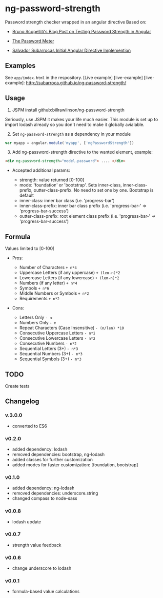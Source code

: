 # ng-password-strength

Password strength checker wrapped in an angular directive
Based on:

*	[Bruno Scopelliti's Blog Post on Testing Password Strength in Angular][bruno]
*	[The Password Meter][meter]
* [Salvador Subarrocas Initial Angular Directive Implemention][upstream]

  [bruno]: http://blog.brunoscopelliti.com/angularjs-directive-to-test-the-strength-of-a-password
  [meter]: http://www.passwordmeter.com
  [upstream]: https://github.com/subarroca/ng-password-strength

## Examples
See `app/index.html` in the respository.
[Live example] [live-example]
[live-example]: http://subarroca.github.io/ng-password-strength/

## Usage

1. JSPM install github:billrawlinson/ng-password-strength

  Seriously, use JSPM it makes your life much easier.  This module is set up to import lodash already so you don't need to make it globally avialable.

2. Set `ng-password-strength` as a dependency in your module
  ```javascript
  var myapp = angular.module('myapp', ['ngPasswordStrength'])
  ```

3. Add ng-password-strength directive to the wanted element, example:
  ```html
  <div ng-password-strength="model.password"> .... </div>
  ```

* Accepted additional params:

  * strength: value returned [0-100]
  * mode: 'foundation' or 'bootstrap'. Sets inner-class, inner-class-prefix, outter-class-prefix. No need to set one by one.  Bootstrap is default
  * inner-class: inner bar class (i.e. 'progress-bar')
  * inner-class-prefix: inner bar class prefix (i.e. 'progress-bar-' => 'progress-bar-success')
  * outter-class-prefix: root element class prefix (i.e. 'progress-bar-' => 'progress-bar-success')


## Formula
Values limited to [0-100]

* Pros:

  * Number of Characters `+ n*4`
  * Uppercase Letters (if any uppercase)  `+ (len-n)*2`
  * Lowercase Letters (if any lowercase)  `+ (len-n)*2`
  * Numbers (if any letter)  `+ n*4`
  * Symbols  `+ n*6`
  * Middle Numbers or Symbols  `+ n*2`
  * Requirements `+ n*2`

* Cons:

  * Letters Only `- n`
  * Numbers Only `- n`
  * Repeat Characters (Case Insensitive) `- (n/len) *10`
  * Consecutive Uppercase Letters  `- n*2`
  * Consecutive Lowercase Letters  `- n*2`
  * Consecutive Numbers  `- n*2`
  * Sequential Letters (3+)  `- n*3`
  * Sequential Numbers (3+)  `- n*3`
  * Sequential Symbols (3+)  `- n*3`

## TODO
Create tests

## Changelog

### v.3.0.0
* converted to ES6

### v0.2.0
* added dependency: lodash
* removed dependencies: bootstrap, ng-lodash
* added classes for further customization
* added modes for faster customization: [foundation, bootstrap]

### v0.1.0
* added dependency: ng-lodash
* removed dependencies: underscore.string
* changed compass to node-sass

### v0.0.8
* lodash update

### v0.0.7
* strength value feedback

### v0.0.6
* change underscore to lodash

### v0.0.1
* formula-based value calculations
